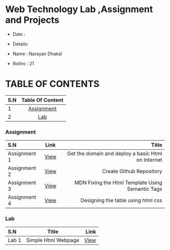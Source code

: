 # Web Technology Lab ,Assignment and Projects
- Date :  <span style="color: #fff">Tuesday ,March 29 - 2022</span>


- Details:
- Name : Narayan Dhakal
- Rollno : 21


# TABLE OF CONTENTS



| S.N      | Table Of Content | 
| :---     |    :----:        |  
| 1        |   [Assignment](#Assignment)    |  
| 2        |   [Lab](#lab)    |  




### Assignment 
| S.N      |  Link |  Title |
| :---        |    :----:   |          ---: |
| Assignment 1      |[View](Assignments/Assignment%201/README.md)|Get the domain and deploy a basic Html on Internet       |  
| Assignment 2      | [View](Assignments/Assignment%202/README.md)| Create Github Repository     | 
| Assignment 3      |  [View](Assignments/Assignment%203/README.md)|MDN Fixing the Html Template Using Semantic Tags      | 
| Assignment 4      |  [View](Assignments/Assignment%204/README.md)|Designing the table using html css     | 




### Lab 
| S.N      | Title | Link    |
| :---        |    :----:   |          ---: |
| Lab 1      | Simple Html Webpage     |  [View](Labs/Lab%201)|
